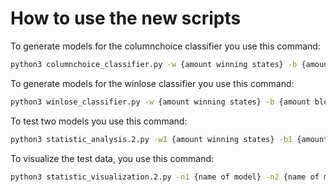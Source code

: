 # How to use the new scripts

To generate models for the columnchoice classifier you use this command:
```bash
python3 columnchoice_classifier.py -w {amount winning states} -b {amount blocking states} -rw {amount random winning states} -a {amount models}
```

To generate models for the winlose classifier you use this command:
```bash
python3 winlose_classifier.py -w {amount winning states} -b {amount blocking states} -rw {amount random winning states} -rl {amount random losing states} -a {amount models}
```

To test two models you use this command:
```bash
python3 statistic_analysis.2.py -w1 {amount winning states} -b1 {amount blocking states} -rw1 {amount random winning states} -rl1 {amount random losing states} -c1 {which classifier (2 options: columnchoice/winlose)} -n1 {name of model (unique name which describes the model)} -w2 {amount winning states} -b2 {amount blocking states} -rw2 {amount random winning states} -rl2 {amount random losing states} -c2 {which classifier (2 options: columnchoice/winlose)} -n2 {name of model (unique name which describes the model)} -a {amount of models}
```

To visualize the test data, you use this command:
```bash
python3 statistic_visualization.2.py -n1 {name of model} -n2 {name of model} -a {amount of models}
```